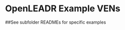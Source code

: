 OpenLEADR Example VENs
===================================

##See subfolder READMEs for specific examples